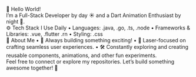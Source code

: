 👋 Hello World!
<br>
I’m a Full-Stack Developer by day ☀️ and a Dart Animation Enthusiast by night 🌙.
<br>
⚙️ Tech Stack I Use Daily
	•	Languages: .java, .go, .ts, .node
	•	Frameworks & Libraries: .vue, .flutter .rn
	•	Styling: .css
<br>
🌟 About Me
	•	🔨 Always building something exciting!
	•	🎯 Laser-focused on crafting seamless user experiences.
	•	🛠️ Constantly exploring and creating reusable components, animations, and other fun experiments.
<br>
Feel free to connect or explore my repositories. Let’s build something awesome together! 🚀

